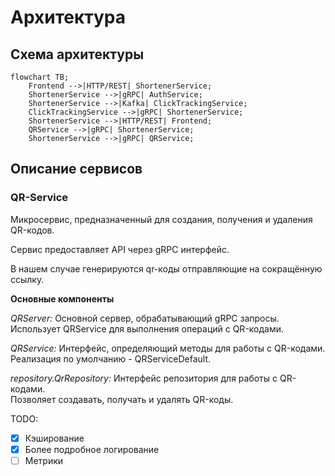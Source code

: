 # Архитектура

## Схема архитектуры

```mermaid
flowchart TB;
    Frontend -->|HTTP/REST| ShortenerService;
    ShortenerService -->|gRPC| AuthService;
    ShortenerService -->|Kafka| ClickTrackingService;
    ClickTrackingService -->|gRPC| ShortenerService;
    ShortenerService -->|HTTP/REST| Frontend;
    QRService -->|gRPC| ShortenerService;
    ShortenerService -->|gRPC| QRService;
```

## Описание сервисов

### QR-Service

Микросервис, предназначенный для создания, получения и удаления QR-кодов.

Сервис предоставляет API через gRPC интерфейс.

В нашем случае генерируются qr-коды отправляющие на сокращённую ссылку.

**Основные компоненты**

*QRServer:* Основной сервер, обрабатывающий gRPC запросы.  
Использует QRService для выполнения операций с QR-кодами.

*QRService:* Интерфейс, определяющий методы для работы с QR-кодами.  
Реализация по умолчанию - QRServiceDefault.

*repository.QrRepository:* Интерфейс репозитория для работы с QR-кодами.  
Позволяет создавать, получать и удалять QR-коды.

TODO:

- [X] Кэширование
- [X] Более подробное логирование
- [ ] Метрики